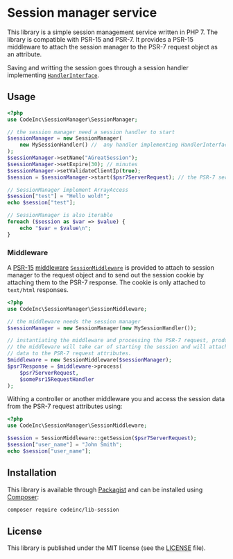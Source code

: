 # Session manager service
This library is a simple session management service written in PHP 7. The library is compatible with PSR-15 and PSR-7. It provides a PSR-15 middleware to attach the session manager to the PSR-7 request object as an attribute. 

Saving and writting the session goes through a session handler implementing [`HandlerInterface`](src/Handlers/HandlerInterface.php).

## Usage 
```php
<?php
use CodeInc\SessionManager\SessionManager;

// the session manager need a session handler to start
$sessionManager = new SessionManager(
	new MySessionHandler() //  any handler implementing HandlerInterface
);
$sessionManager->setName("AGreatSession");
$sessionManager->setExpire(30); // minutes
$sessionManager->setValidateClientIp(true);
$session = $sessionManager->start($psr7ServerRequest); // the PSR-7 server request

// SessionManager implement ArrayAccess 
$session["test"] = "Hello wold!";
echo $session["test"];

// SessionManager is also iterable
foreach ($session as $var => $value) {
	echo "$var = $value\n";
}
```

### Middleware
A [PSR-15](https://www.php-fig.org/psr/psr-15/) [middleware](https://www.php-fig.org/psr/psr-15/#22-psrhttpservermiddlewareinterface) [`SessionMiddleware`](src/SessionMiddleware.php) is provided to attach to session manager to the request object and to send out the session cookie by attaching them to the PSR-7 response. The cookie is only attached to `text/html` responses. 

```php
<?php
use CodeInc\SessionManager\SessionMiddleware;

// the middleware needs the session manager
$sessionManager = new SessionManager(new MySessionHandler());

// instantiating the middleware and processing the PSR-7 request, producing a PSR-7 response
// the middleware will take car of starting the session and will attache the session
// data to the PSR-7 request attributes.
$middleware = new SessionMiddleware($sessionManager);
$psr7Response = $middleware->process(
	$psr7ServerRequest, 
	$somePsr15RequestHandler
);
```
Withing a controller or another middleware you and access the session data from the PSR-7 request attributes using:
```php
<?php
use CodeInc\SessionManager\SessionMiddleware;

$session = SessionMiddleware::getSession($psr7ServerRequest);
$session["user_name"] = "John Smith";
echo $session["user_name"];
```

## Installation
This library is available through [Packagist](https://packagist.org/packages/codeinc/lib-session) and can be installed using [Composer](https://getcomposer.org/): 

```bash
composer require codeinc/lib-session
```

## License
This library is published under the MIT license (see the [LICENSE](LICENSE) file). 

